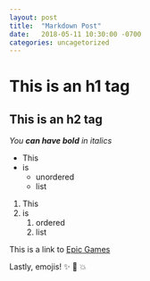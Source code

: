 ```yaml
---
layout: post
title:  "Markdown Post"
date:   2018-05-11 10:30:00 -0700
categories: uncagetorized
---
```


# This is an h1 tag
## This is an h2 tag

_You **can have bold** in italics_

* This
* is
  * unordered
  * list
  
1. This
1. is
   1. ordered
   1. list
   
This is a link to [Epic Games](https://www.epicgames.com/fortnite/en-US/battle-pass/season-4)

Lastly, emojis! :sparkles: :camel: :boom:
